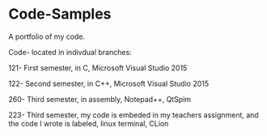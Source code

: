 # Code-Samples
A portfolio of my code. 

Code- located in indivdual branches:

121- First semester, in C, Microsoft Visual Studio 2015

122- Second semester, in C++, Microsoft Visual Studio 2015

260- Third semester, in assembly, Notepad++, QtSpim

223- Third semester, my code is embeded in my teachers assignment, and the code I wrote is labeled, linux terminal, CLion
